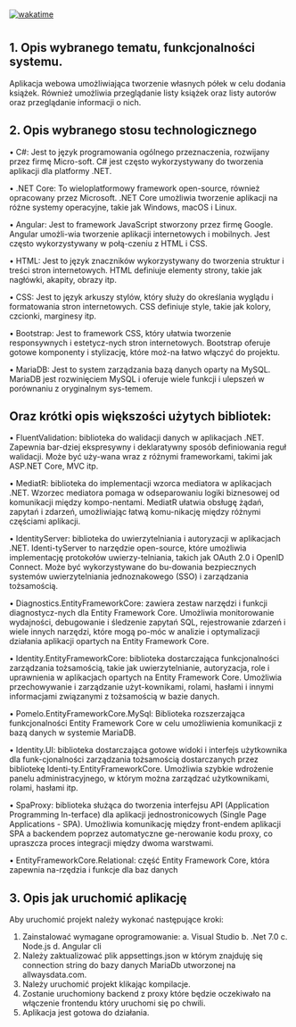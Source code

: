 #
[![wakatime](https://wakatime.com/badge/user/928d8e72-2751-489c-8fd4-04b452024ef1/project/e76e05ac-30a0-4c47-999c-29c9119c215f.svg)](https://wakatime.com/badge/user/928d8e72-2751-489c-8fd4-04b452024ef1/project/e76e05ac-30a0-4c47-999c-29c9119c215f)
#
## 1.	Opis wybranego tematu, funkcjonalności systemu.
Aplikacja webowa umożliwiająca tworzenie własnych półek w celu dodania książek. Również umożliwia przeglądanie listy książek oraz listy autorów oraz przeglądanie informacji o nich.       
## 2.	Opis wybranego stosu technologicznego

•	C#: Jest to język programowania ogólnego przeznaczenia, rozwijany przez firmę Micro-soft. C# jest często wykorzystywany do tworzenia aplikacji dla platformy .NET.

•	.NET Core: To wieloplatformowy framework open-source, również opracowany przez Microsoft. .NET Core umożliwia tworzenie aplikacji na różne systemy operacyjne, takie jak Windows, macOS i Linux.

•	Angular: Jest to framework JavaScript stworzony przez firmę Google. Angular umożli-wia tworzenie aplikacji internetowych i mobilnych. Jest często wykorzystywany w połą-czeniu z HTML i CSS.

•	HTML: Jest to język znaczników wykorzystywany do tworzenia struktur i treści stron internetowych. HTML definiuje elementy strony, takie jak nagłówki, akapity, obrazy itp.

•	CSS: Jest to język arkuszy stylów, który służy do określania wyglądu i formatowania stron internetowych. CSS definiuje style, takie jak kolory, czcionki, marginesy itp.

•	Bootstrap: Jest to framework CSS, który ułatwia tworzenie responsywnych i estetycz-nych stron internetowych. Bootstrap oferuje gotowe komponenty i stylizację, które moż-na łatwo włączyć do projektu.

•	MariaDB: Jest to system zarządzania bazą danych oparty na MySQL. MariaDB jest rozwinięciem MySQL i oferuje wiele funkcji i ulepszeń w porównaniu z oryginalnym sys-temem.

## Oraz krótki opis większości użytych bibliotek:

•	FluentValidation: biblioteka do walidacji danych w aplikacjach .NET. Zapewnia bar-dziej ekspresywny i deklaratywny sposób definiowania reguł walidacji. Może być uży-wana wraz z różnymi frameworkami, takimi jak ASP.NET Core, MVC itp.

•	MediatR: biblioteka do implementacji wzorca mediatora w aplikacjach .NET. Wzorzec mediatora pomaga w odseparowaniu logiki biznesowej od komunikacji między kompo-nentami. MediatR ułatwia obsługę żądań, zapytań i zdarzeń, umożliwiając łatwą komu-nikację między różnymi częściami aplikacji.

•	IdentityServer: biblioteka do uwierzytelniania i autoryzacji w aplikacjach .NET. Identi-tyServer to narzędzie open-source, które umożliwia implementację protokołów uwierzy-telniania, takich jak OAuth 2.0 i OpenID Connect. Może być wykorzystywane do bu-dowania bezpiecznych systemów uwierzytelniania jednoznakowego (SSO) i zarządzania tożsamością.

•	Diagnostics.EntityFrameworkCore: zawiera zestaw narzędzi i funkcji diagnostycz-nych dla Entity Framework Core. Umożliwia monitorowanie wydajności, debugowanie i śledzenie zapytań SQL, rejestrowanie zdarzeń i wiele innych narzędzi, które mogą po-móc w analizie i optymalizacji działania aplikacji opartych na Entity Framework Core.

•	Identity.EntityFrameworkCore: biblioteka dostarczająca funkcjonalności zarządzania tożsamością, takie jak uwierzytelnianie, autoryzacja, role i uprawnienia w aplikacjach opartych na Entity Framework Core. Umożliwia przechowywanie i zarządzanie użyt-kownikami, rolami, hasłami i innymi informacjami związanymi z tożsamością w bazie danych.

•	Pomelo.EntityFrameworkCore.MySql: Biblioteka rozszerzająca funkcjonalności Entity Framework Core w celu umożliwienia komunikacji z bazą danych w systemie MariaDB.

•	Identity.UI: biblioteka dostarczająca gotowe widoki i interfejs użytkownika dla funk-cjonalności zarządzania tożsamością dostarczanych przez bibliotekę Identi-ty.EntityFrameworkCore. Umożliwia szybkie wdrożenie panelu administracyjnego, w którym można zarządzać użytkownikami, rolami, hasłami itp.

•	SpaProxy: biblioteka służąca do tworzenia interfejsu API (Application Programming In-terface) dla aplikacji jednostronicowych (Single Page Applications - SPA). Umożliwia komunikację między front-endem aplikacji SPA a backendem poprzez automatyczne ge-nerowanie kodu proxy, co upraszcza proces integracji między dwoma warstwami.

•	EntityFrameworkCore.Relational: część Entity Framework Core, która zapewnia na-rzędzia i funkcje dla baz danych

## 3.	Opis jak uruchomić aplikację 
Aby uruchomić projekt należy wykonać następujące kroki:
1.	Zainstalować wymagane oprogramowanie:
a.	Visual Studio
b.	.Net 7.0
c.	Node.js
d.	Angular cli
2.	Należy zaktualizować plik appsettings.json w którym znajduję się connection string do bazy danych MariaDb utworzonej na allwaysdata.com.
3.	Należy uruchomić projekt klikając kompilacje.
4.	Zostanie uruchomiony backend z proxy które będzie oczekiwało na włączenie frontendu który uruchomi się po chwili.
5.	Aplikacja jest gotowa do działania.
 



